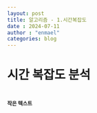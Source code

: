 ```yaml
---
layout: post
title: 알고리즘 - 1.시간복잡도
date : 2024-07-11
author : "enmael"
categories: blog
---
```


<head>
  <style>
        .my-div {
            /* CSS 속성들을 여기에 작성합니다 */
            background-color: #f0f0f0;
            padding: 20px;
            border: 1px solid #ccc;
        }
    </style>
</head>
<body>
  <h1> 시간 복잡도 분석<h1>
  <span style="font-size: 12px;">작은 텍스트</span>
</body>




